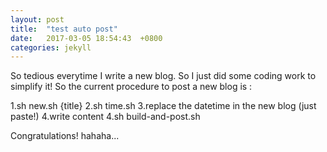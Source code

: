 ```yaml
---
layout: post
title:  "test auto post"
date:   2017-03-05 18:54:43  +0800
categories: jekyll 
---
```

So tedious everytime I write a new blog.
So I just did some coding work to simplify it!
So the current procedure to post a new blog is :

1.sh new.sh {title}
2.sh time.sh
3.replace the datetime in the new blog (just paste!)
4.write content
4.sh build-and-post.sh

Congratulations! hahaha...
